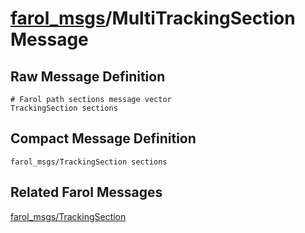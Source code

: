 [farol_msgs](README.md)/MultiTrackingSection Message
=============================================================

Raw Message Definition
----------------------
```
# Farol path sections message vector  
TrackingSection sections  
```
Compact Message Definition
--------------------------
```
farol_msgs/TrackingSection sections  
```

Related Farol Messages 
--------------------------

[farol_msgs/TrackingSection](TrackingSection.md)

